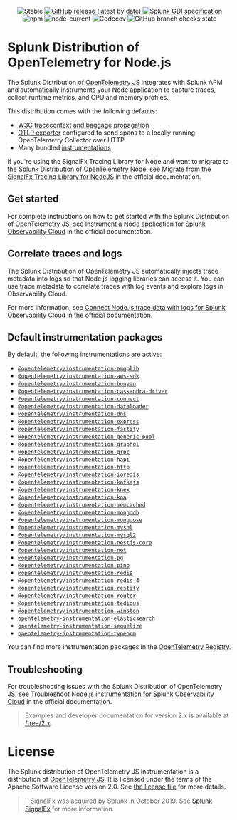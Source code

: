 <p align="center">
  <img alt="Stable" src="https://img.shields.io/badge/status-stable-informational?style=for-the-badge">
  <a href="https://github.com/signalfx/splunk-otel-js/releases">
    <img alt="GitHub release (latest by date)" src="https://img.shields.io/github/v/release/signalfx/splunk-otel-js?include_prereleases&style=for-the-badge">
  </a>
  <a href="https://github.com/signalfx/gdi-specification/releases/tag/v1.6.0">
    <img alt="Splunk GDI specification" src="https://img.shields.io/badge/GDI-1.6.0-blueviolet?style=for-the-badge">
  </a>
  <img alt="npm" src="https://img.shields.io/npm/v/@splunk/otel?style=for-the-badge">
  <img alt="node-current" src="https://img.shields.io/node/v/@splunk/otel?style=for-the-badge">
  <img alt="Codecov" src="https://img.shields.io/codecov/c/github/signalfx/splunk-otel-js?style=for-the-badge&token=XKXjEQKGaK">
  <img alt="GitHub branch checks state" src="https://img.shields.io/github/actions/workflow/status/signalfx/splunk-otel-js/.github/workflows/ci.yml?branch=main&style=for-the-badge">
</p>

# Splunk Distribution of OpenTelemetry for Node.js

The Splunk Distribution of [OpenTelemetry JS](https://github.com/open-telemetry/opentelemetry-js) integrates with Splunk APM and automatically instruments your Node application to capture traces, collect runtime metrics, and CPU and memory profiles.

This distribution comes with the following defaults:

- [W3C tracecontext and baggage propagation](https://www.w3.org/TR/trace-context)
- [OTLP exporter](https://www.npmjs.com/package/@opentelemetry/exporter-trace-otlp-proto) configured to send spans to a locally running OpenTelemetry Collector over HTTP.
- Many bundled [instrumentations](#default-instrumentation-packages)

If you're using the SignalFx Tracing Library for Node and want to migrate to the Splunk Distribution of OpenTelemetry Node, see [Migrate from the SignalFx Tracing Library for NodeJS](https://quickdraw.splunk.com/redirect/?product=Observability&version=current&location=nodejs.application.migrate) in the official documentation.

## Get started

For complete instructions on how to get started with the Splunk Distribution of OpenTelemetry JS, see [Instrument a Node application for Splunk Observability Cloud](https://quickdraw.splunk.com/redirect/?product=Observability&version=current&location=nodejs.application.gdi) in the official documentation.

## Correlate traces and logs

The Splunk Distribution of OpenTelemetry JS automatically injects trace metadata into logs so that Node.js logging libraries can access it. You can use trace metadata to correlate traces with log events and explore logs in Observability Cloud.

For more information, see [Connect Node.js trace data with logs for Splunk Observability Cloud](https://quickdraw.splunk.com/redirect/?product=Observability&version=current&location=nodejs.application.tracelogs) in the official documentation.

## Default instrumentation packages<a name="default-instrumentation-packages"></a>

By default, the following instrumentations are active:

* [`@opentelemetry/instrumentation-amqplib`](https://github.com/open-telemetry/opentelemetry-js-contrib/tree/main/plugins/node/instrumentation-amqplib)
* [`@opentelemetry/instrumentation-aws-sdk`](https://github.com/open-telemetry/opentelemetry-js-contrib/tree/main/plugins/node/opentelemetry-instrumentation-aws-sdk)
* [`@opentelemetry/instrumentation-bunyan`](https://github.com/open-telemetry/opentelemetry-js-contrib/tree/main/plugins/node/opentelemetry-instrumentation-bunyan)
* [`@opentelemetry/instrumentation-cassandra-driver`](https://github.com/open-telemetry/opentelemetry-js-contrib/tree/main/plugins/node/opentelemetry-instrumentation-cassandra)
* [`@opentelemetry/instrumentation-connect`](https://github.com/open-telemetry/opentelemetry-js-contrib/tree/main/plugins/node/opentelemetry-instrumentation-connect)
* [`@opentelemetry/instrumentation-dataloader`](https://github.com/open-telemetry/opentelemetry-js-contrib/tree/main/plugins/node/instrumentation-dataloader)
* [`@opentelemetry/instrumentation-dns`](https://github.com/open-telemetry/opentelemetry-js-contrib/tree/main/plugins/node/opentelemetry-instrumentation-dns)
* [`@opentelemetry/instrumentation-express`](https://github.com/open-telemetry/opentelemetry-js-contrib/tree/main/plugins/node/opentelemetry-instrumentation-express)
* [`@opentelemetry/instrumentation-fastify`](https://github.com/open-telemetry/opentelemetry-js-contrib/tree/main/plugins/node/opentelemetry-instrumentation-fastify)
* [`@opentelemetry/instrumentation-generic-pool`](https://github.com/open-telemetry/opentelemetry-js-contrib/tree/main/plugins/node/opentelemetry-instrumentation-generic-pool)
* [`@opentelemetry/instrumentation-graphql`](https://github.com/open-telemetry/opentelemetry-js-contrib/tree/main/plugins/node/opentelemetry-instrumentation-graphql)
* [`@opentelemetry/instrumentation-grpc`](https://github.com/open-telemetry/opentelemetry-js/tree/main/experimental/packages/opentelemetry-instrumentation-grpc)
* [`@opentelemetry/instrumentation-hapi`](https://github.com/open-telemetry/opentelemetry-js-contrib/tree/main/plugins/node/opentelemetry-instrumentation-hapi)
* [`@opentelemetry/instrumentation-http`](https://github.com/open-telemetry/opentelemetry-js/tree/main/experimental/packages/opentelemetry-instrumentation-http)
* [`@opentelemetry/instrumentation-ioredis`](https://github.com/open-telemetry/opentelemetry-js-contrib/tree/main/plugins/node/opentelemetry-instrumentation-ioredis)
* [`@opentelemetry/instrumentation-kafkajs`](https://github.com/open-telemetry/opentelemetry-js-contrib/tree/main/plugins/node/instrumentation-kafkajs)
* [`@opentelemetry/instrumentation-knex`](https://github.com/open-telemetry/opentelemetry-js-contrib/tree/main/plugins/node/opentelemetry-instrumentation-knex)
* [`@opentelemetry/instrumentation-koa`](https://github.com/open-telemetry/opentelemetry-js-contrib/tree/main/plugins/node/opentelemetry-instrumentation-koa)
* [`@opentelemetry/instrumentation-memcached`](https://github.com/open-telemetry/opentelemetry-js-contrib/tree/main/plugins/node/opentelemetry-instrumentation-memcached)
* [`@opentelemetry/instrumentation-mongodb`](https://github.com/open-telemetry/opentelemetry-js-contrib/tree/main/plugins/node/opentelemetry-instrumentation-mongodb)
* [`@opentelemetry/instrumentation-mongoose`](https://www.npmjs.com/package/@opentelemetry/instrumentation-mongoose)
* [`@opentelemetry/instrumentation-mysql`](https://github.com/open-telemetry/opentelemetry-js-contrib/tree/main/plugins/node/opentelemetry-instrumentation-mysql)
* [`@opentelemetry/instrumentation-mysql2`](https://github.com/open-telemetry/opentelemetry-js-contrib/tree/main/plugins/node/opentelemetry-instrumentation-mysql2)
* [`@opentelemetry/instrumentation-nestjs-core`](https://github.com/open-telemetry/opentelemetry-js-contrib/tree/main/plugins/node/opentelemetry-instrumentation-nestjs-core)
* [`@opentelemetry/instrumentation-net`](https://github.com/open-telemetry/opentelemetry-js-contrib/tree/main/plugins/node/opentelemetry-instrumentation-net)
* [`@opentelemetry/instrumentation-pg`](https://github.com/open-telemetry/opentelemetry-js-contrib/tree/main/plugins/node/opentelemetry-instrumentation-pg)
* [`@opentelemetry/instrumentation-pino`](https://github.com/open-telemetry/opentelemetry-js-contrib/tree/main/plugins/node/opentelemetry-instrumentation-pino)
* [`@opentelemetry/instrumentation-redis`](https://github.com/open-telemetry/opentelemetry-js-contrib/tree/main/plugins/node/opentelemetry-instrumentation-redis)
* [`@opentelemetry/instrumentation-redis-4`](https://github.com/open-telemetry/opentelemetry-js-contrib/tree/main/plugins/node/opentelemetry-instrumentation-redis-4)
* [`@opentelemetry/instrumentation-restify`](https://github.com/open-telemetry/opentelemetry-js-contrib/tree/main/plugins/node/opentelemetry-instrumentation-restify)
* [`@opentelemetry/instrumentation-router`](https://github.com/open-telemetry/opentelemetry-js-contrib/tree/main/plugins/node/opentelemetry-instrumentation-router)
* [`@opentelemetry/instrumentation-tedious`](https://github.com/open-telemetry/opentelemetry-js-contrib/tree/main/plugins/node/instrumentation-tedious)
* [`@opentelemetry/instrumentation-winston`](https://github.com/open-telemetry/opentelemetry-js-contrib/tree/main/plugins/node/opentelemetry-instrumentation-winston)
* [`opentelemetry-instrumentation-elasticsearch`](https://github.com/aspecto-io/opentelemetry-ext-js/tree/master/packages/instrumentation-elasticsearch)
* [`opentelemetry-instrumentation-sequelize`](https://github.com/aspecto-io/opentelemetry-ext-js/tree/master/packages/instrumentation-sequelize)
* [`opentelemetry-instrumentation-typeorm`](https://github.com/aspecto-io/opentelemetry-ext-js/tree/master/packages/instrumentation-typeorm)

You can find more instrumentation packages in the [OpenTelemetry Registry](https://opentelemetry.io/registry/?language=js).

## Troubleshooting

For troubleshooting issues with the Splunk Distribution of OpenTelemetry JS, see [Troubleshoot Node.js instrumentation for Splunk Observability Cloud](https://quickdraw.splunk.com/redirect/?product=Observability&version=current&location=nodejs.application.tshoot) in the official documentation.

> Examples and developer documentation for version 2.x is available at [/tree/2.x](https://github.com/signalfx/splunk-otel-js/tree/2.x).

# License

The Splunk distribution of OpenTelemetry JS Instrumentation is a
distribution of [OpenTelemetry JS](https://github.com/open-telemetry/opentelemetry-js).
It is licensed under the terms of the Apache Software License version 2.0. See [the
license file](./LICENSE) for more details.

>ℹ️&nbsp;&nbsp;SignalFx was acquired by Splunk in October 2019. See [Splunk SignalFx](https://www.splunk.com/en_us/about-splunk/acquisitions/signalfx.html) for more information.

